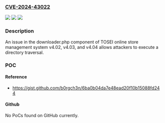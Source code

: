 ### [CVE-2024-43022](https://cve.mitre.org/cgi-bin/cvename.cgi?name=CVE-2024-43022)
![](https://img.shields.io/static/v1?label=Product&message=n%2Fa&color=blue)
![](https://img.shields.io/static/v1?label=Version&message=n%2Fa&color=blue)
![](https://img.shields.io/static/v1?label=Vulnerability&message=n%2Fa&color=brighgreen)

### Description

An issue in the downloader.php component of TOSEI online store management system v4.02, v4.03, and v4.04 allows attackers to execute a directory traversal.

### POC

#### Reference
- https://gist.github.com/b0rgch3n/6ba0b04da7e48ead20f10b15088fd244

#### Github
No PoCs found on GitHub currently.

